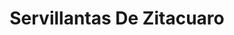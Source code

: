---
title: "Servillantas De Zitacuaro"
url: /zitacuao/servillantas-de-zitacuaro/
shop: neumáticos
---